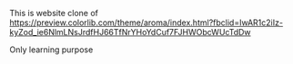 This is website clone of
https://preview.colorlib.com/theme/aroma/index.html?fbclid=IwAR1c2iIz-kyZod_ie6NlmLNsJrdfHJ66TfNrYHoYdCuf7FJHWObcWUcTdDw

Only learning purpose
